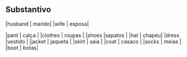 ## Substantivo

|husband | marido|
|wife | esposa|

|pant | calça |
|clothes | roupas |
|shoes |sapatos |
|hat | chapéu|
|dress |vestido |
|jacket | jaqueta |
|skirt | saia |
|coat | casaco |
|socks | meias |
|boot | botas|